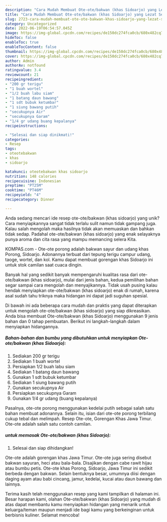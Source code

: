 ```yaml
---
description: "Cara Mudah Membuat Ote-ote/bakwan (khas Sidoarjo) yang Lezat Sekali"
title: "Cara Mudah Membuat Ote-ote/bakwan (khas Sidoarjo) yang Lezat Sekali"
slug: 2723-cara-mudah-membuat-ote-ote-bakwan-khas-sidoarjo-yang-lezat-sekali
category: Uncategorized
date: 2022-06-19T06:54:57.045Z
image: https://img-global.cpcdn.com/recipes/de150dc274fca0cb/680x482cq70/ote-otebakwan-khas-sidoarjo-foto-resep-utama.jpg
hideToc: false
enableToc: true
enableTocContent: false
thumbnail: https://img-global.cpcdn.com/recipes/de150dc274fca0cb/680x482cq70/ote-otebakwan-khas-sidoarjo-foto-resep-utama.jpg
cover: https://img-global.cpcdn.com/recipes/de150dc274fca0cb/680x482cq70/ote-otebakwan-khas-sidoarjo-foto-resep-utama.jpg
author: Admin
authorAv: notfound
ratingvalue: 3.4
reviewcount: 21
recipeingredient:
- "200 gr terigu"
- "1 buah wortel"
- "1/2 buah labu siam"
- "1 batang daun bawang"
- "1 sdt bubuk ketumbar"
- "1 siung bawang putih"
- "secukupnya Air"
- "secukupnya Garam"
- "1/4 gr udang buang kepalanya"
recipeinstructions:

- "Selesai dan siap dinikmati!"
categories:
- Resep
tags:
- oteotebakwan
- khas
- sidoarjo

katakunci: oteotebakwan khas sidoarjo 
nutrition: 148 calories
recipecuisine: Indonesian
preptime: "PT25M"
cooktime: "PT46M"
recipeyield: "4"
recipecategory: Dinner

---
```





Anda sedang mencari ide resep ote-ote/bakwan (khas sidoarjo) yang unik? Cara menyiapkannya sangat tidak terlalu sulit namun tidak gampang juga. Kalau salah mengolah maka hasilnya tidak akan memuaskan dan bahkan tidak sedap. Padahal ote-ote/bakwan (khas sidoarjo) yang enak selayaknya punya aroma dan cita rasa yang mampu memancing selera Kita.





KOMPAS.com - Ote-ote porong adalah bakwan sayur dan udang khas Porong, Sidoarjo. Adonannya terbuat dari tepung terigu campur udang, taoge, wortel, dan kol. Kamu dapat membuat gorengan khas Sidoarjo ini untuk stok camilan saat cuaca dingin.

Banyak hal yang sedikit banyak mempengaruhi kualitas rasa dari ote-ote/bakwan (khas sidoarjo), mulai dari jenis bahan, kedua pemilihan bahan segar sampai cara mengolah dan menyajikannya. Tidak usah pusing kalau hendak menyiapkan ote-ote/bakwan (khas sidoarjo) enak di rumah, karena asal sudah tahu triknya maka hidangan ini dapat jadi suguhan spesial.






Di bawah ini ada beberapa cara mudah dan praktis yang dapat diterapkan untuk mengolah ote-ote/bakwan (khas sidoarjo) yang siap dikreasikan. Anda bisa membuat Ote-ote/bakwan (khas Sidoarjo) menggunakan 9 jenis bahan dan 0 tahap pembuatan. Berikut ini langkah-langkah dalam menyiapkan hidangannya.

<!--inarticleads1-->

##### Bahan-bahan dan bumbu yang dibutuhkan untuk menyiapkan Ote-ote/bakwan (khas Sidoarjo):

1. Sediakan 200 gr terigu
1. Sediakan 1 buah wortel
1. Persiapkan 1/2 buah labu siam
1. Sediakan 1 batang daun bawang
1. Gunakan 1 sdt bubuk ketumbar
1. Sediakan 1 siung bawang putih
1. Gunakan secukupnya Air
1. Persiapkan secukupnya Garam
1. Gunakan 1/4 gr udang (buang kepalanya)


Pasalnya, ote-ote porong menggunakan kedelai putih sebagai salah satu bahan membuat adonannya. Selain itu, isian dari ote-ote porong terbilang cukup tebal dan melimpah. Resep Ote-ote, Gorengan Khas Jawa Timur. Ote-ote adalah salah satu contoh camilan. 

<!--inarticleads2-->

#####  untuk memasak Ote-ote/bakwan (khas Sidoarjo):


1. Selesai dan siap dihidangkan!

Ote-ote adalah gorengan khas Jawa Timur. Ote-ote juga sering disebut bakwan sayuran, heci atau bala-bala. Disajikan dengan cabe rawit hijau atau bumbu petis. Ote-ote khas Porong, Sidoarjo, Jawa Timur ini sedikit berbeda dengan bakwan. Selain bentuknya besar, umumnya diisi dengan daging ayam atau babi cincang, jamur, kedelai, kucai atau daun bawang dan lainnya. 

Terima kasih telah menggunakan resep yang kami tampilkan di halaman ini. Besar harapan kami, olahan Ote-ote/bakwan (khas Sidoarjo) yang mudah di atas dapat membantu kamu menyiapkan hidangan yang menarik untuk keluarga/teman maupun menjadi ide bagi kamu yang berkeinginan untuk berbisnis kuliner. Selamat mencoba!
